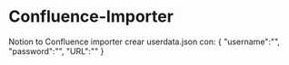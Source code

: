 # Confluence-Importer
Notion to Confluence importer
crear userdata.json con:
{
    "username":"<usuario>",
    "password":"<Api Token>",
    "URL":"<url>"
}
